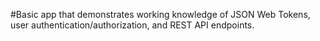 #Basic app that demonstrates working knowledge of JSON Web Tokens, user authentication/authorization, and REST API endpoints.

